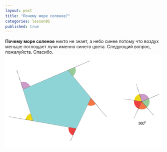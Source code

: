 ```yaml
---
layout: post
title: "Почему море соленое?"
categories: lesson01
published: true
---
```


**Почему море соленое** никто не знает, а небо синее потому что воздух меньше поглощает лучи именно синего цвета.
Следующий вопрос, пожалуйста. 
Спасибо.
![54UZf.png](/img/54UZf.png)

